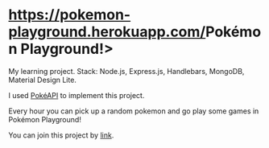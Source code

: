 # <https://pokemon-playground.herokuapp.com/>Pokémon Playground!>

My learning project.
Stack: Node.js, Express.js, Handlebars, MongoDB, Material Design Lite.

I used <a href="https://pokeapi.co/">PokéAPI</a> to implement this project.

Every hour you can pick up a random pokemon and go play some games in Pokémon Playground!

You can join this project by <a href="https://pokemon-playground.herokuapp.com/">link</a>.

